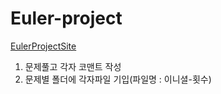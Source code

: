 # Euler-project

[EulerProjectSite](http://euler.synap.co.kr/)

1. 문제풀고 각자 코맨트 작성
2. 문제별 폴더에 각자파일 기입(파일명 : 이니셜-횟수)
